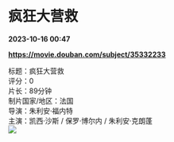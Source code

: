 # 疯狂大营救

**2023-10-16 00:47**

**https://movie.douban.com/subject/35332233**

标题：疯狂大营救  
评分：0  
片长：89分钟  
制片国家/地区：法国  
导演：朱利安·福内特  
主演：凯西·沙斯 / 保罗·博尔内 / 朱利安·克朗蓬  
![](https://img1.doubanio.com/view/photo/s_ratio_poster/public/p2898078188.jpg)